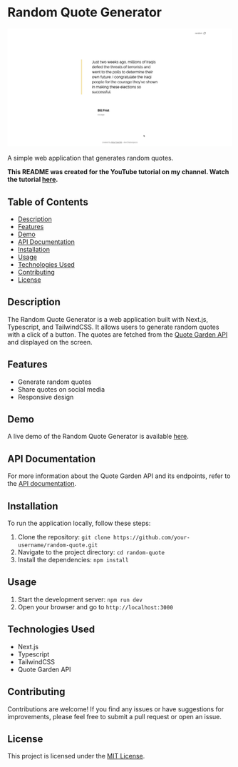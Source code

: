 # Random Quote Generator
![Demo](public/quote-generator-demo.gif)

A simple web application that generates random quotes.

**This README was created for the YouTube tutorial on my channel. Watch the tutorial [here](link-to-your-youtube-video).**

## Table of Contents

- [Description](#description)
- [Features](#features)
- [Demo](#demo)
- [API Documentation](#api-documentation)
- [Installation](#installation)
- [Usage](#usage)
- [Technologies Used](#technologies-used)
- [Contributing](#contributing)
- [License](#license)

## Description

The Random Quote Generator is a web application built with Next.js, Typescript, and TailwindCSS. It allows users to generate random quotes with a click of a button. The quotes are fetched from the [Quote Garden API](https://pprathameshmore.github.io/QuoteGarden/) and displayed on the screen.

## Features

- Generate random quotes
- Share quotes on social media
- Responsive design

## Demo

A live demo of the Random Quote Generator is available [here](https://example.com).

## API Documentation

For more information about the Quote Garden API and its endpoints, refer to the [API documentation](https://pprathameshmore.github.io/QuoteGarden/).

## Installation

To run the application locally, follow these steps:

1. Clone the repository: `git clone https://github.com/your-username/random-quote.git`
2. Navigate to the project directory: `cd random-quote`
3. Install the dependencies: `npm install`

## Usage

1. Start the development server: `npm run dev`
2. Open your browser and go to `http://localhost:3000`

## Technologies Used

- Next.js
- Typescript
- TailwindCSS
- Quote Garden API

## Contributing

Contributions are welcome! If you find any issues or have suggestions for improvements, please feel free to submit a pull request or open an issue.

## License

This project is licensed under the [MIT License](LICENSE).
